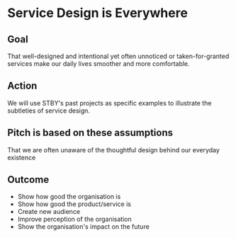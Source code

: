 # Service Design is Everywhere

## Goal

That well-designed and intentional yet often unnoticed or taken-for-granted services make our daily lives smoother and more comfortable.

## Action

We will use STBY's past projects as specific examples to illustrate the subtleties of service design.


## Pitch is based on these assumptions

That we are often unaware of the thoughtful design behind our everyday existence

## Outcome

* Show how good the organisation is 
* Show how good the product/service is 
* Create new audience 
* Improve perception of the organisation 
* Show the organisation's impact on the future
